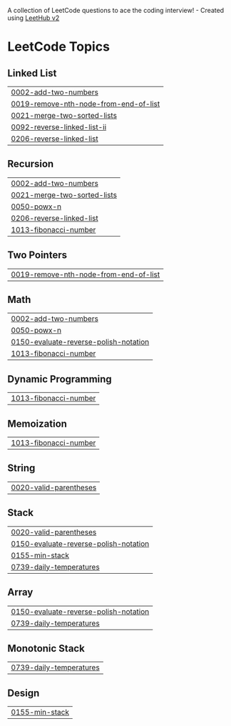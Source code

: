 A collection of LeetCode questions to ace the coding interview! - Created using [LeetHub v2](https://github.com/arunbhardwaj/LeetHub-2.0)
<!---LeetCode Topics Start-->
# LeetCode Topics
## Linked List
|  |
| ------- |
| [0002-add-two-numbers](https://github.com/Kamchieva/codes/tree/master/0002-add-two-numbers) |
| [0019-remove-nth-node-from-end-of-list](https://github.com/Kamchieva/codes/tree/master/0019-remove-nth-node-from-end-of-list) |
| [0021-merge-two-sorted-lists](https://github.com/Kamchieva/codes/tree/master/0021-merge-two-sorted-lists) |
| [0092-reverse-linked-list-ii](https://github.com/Kamchieva/codes/tree/master/0092-reverse-linked-list-ii) |
| [0206-reverse-linked-list](https://github.com/Kamchieva/codes/tree/master/0206-reverse-linked-list) |
## Recursion
|  |
| ------- |
| [0002-add-two-numbers](https://github.com/Kamchieva/codes/tree/master/0002-add-two-numbers) |
| [0021-merge-two-sorted-lists](https://github.com/Kamchieva/codes/tree/master/0021-merge-two-sorted-lists) |
| [0050-powx-n](https://github.com/Kamchieva/codes/tree/master/0050-powx-n) |
| [0206-reverse-linked-list](https://github.com/Kamchieva/codes/tree/master/0206-reverse-linked-list) |
| [1013-fibonacci-number](https://github.com/Kamchieva/codes/tree/master/1013-fibonacci-number) |
## Two Pointers
|  |
| ------- |
| [0019-remove-nth-node-from-end-of-list](https://github.com/Kamchieva/codes/tree/master/0019-remove-nth-node-from-end-of-list) |
## Math
|  |
| ------- |
| [0002-add-two-numbers](https://github.com/Kamchieva/codes/tree/master/0002-add-two-numbers) |
| [0050-powx-n](https://github.com/Kamchieva/codes/tree/master/0050-powx-n) |
| [0150-evaluate-reverse-polish-notation](https://github.com/Kamchieva/codes/tree/master/0150-evaluate-reverse-polish-notation) |
| [1013-fibonacci-number](https://github.com/Kamchieva/codes/tree/master/1013-fibonacci-number) |
## Dynamic Programming
|  |
| ------- |
| [1013-fibonacci-number](https://github.com/Kamchieva/codes/tree/master/1013-fibonacci-number) |
## Memoization
|  |
| ------- |
| [1013-fibonacci-number](https://github.com/Kamchieva/codes/tree/master/1013-fibonacci-number) |
## String
|  |
| ------- |
| [0020-valid-parentheses](https://github.com/Kamchieva/codes/tree/master/0020-valid-parentheses) |
## Stack
|  |
| ------- |
| [0020-valid-parentheses](https://github.com/Kamchieva/codes/tree/master/0020-valid-parentheses) |
| [0150-evaluate-reverse-polish-notation](https://github.com/Kamchieva/codes/tree/master/0150-evaluate-reverse-polish-notation) |
| [0155-min-stack](https://github.com/Kamchieva/codes/tree/master/0155-min-stack) |
| [0739-daily-temperatures](https://github.com/Kamchieva/codes/tree/master/0739-daily-temperatures) |
## Array
|  |
| ------- |
| [0150-evaluate-reverse-polish-notation](https://github.com/Kamchieva/codes/tree/master/0150-evaluate-reverse-polish-notation) |
| [0739-daily-temperatures](https://github.com/Kamchieva/codes/tree/master/0739-daily-temperatures) |
## Monotonic Stack
|  |
| ------- |
| [0739-daily-temperatures](https://github.com/Kamchieva/codes/tree/master/0739-daily-temperatures) |
## Design
|  |
| ------- |
| [0155-min-stack](https://github.com/Kamchieva/codes/tree/master/0155-min-stack) |
<!---LeetCode Topics End-->